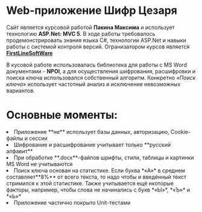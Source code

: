 # Web-приложение Шифр Цезаря
Сайт является курсовой работой **Пакина Максима** и использует технологию **ASP.Net: MVC 5**. В ходе работы требовалось продемонстрировать знания языка C#, технологии ASP.Net и навыки работы с системой контроля версий. Огранизатором курсов является [**FirstLineSoftWare**](https://firstlinesoftware.ru "Перейти на сайт")

В кусовой работе использовалась библиотека для работы с MS Word документами - **NPOI**, а для осуществления шифрования, расшифровки и поиска ключа использовался собственный алгоритм. Конкретно *«Поиск ключа»* использует частотный анализ и исключение невозможных вариантов.

# Основные моменты:
<li> Приложение **не** использует базы данных, авторизацию, Cookie-файлы и сессии
<li> Шифрование и расшифрование учитывает только **русский алфавит**
<li> При обработке **.docx**-файлов шрифты, стили, таблицы и картинки MS Word не учитываются
<li> Поиск ключа основан на статистике. Если буква *«А»* в среднем составляет**8%** от всего текста, то надо чтобы и введённый текст стримился к этой статистике. Также учитывается ещё нкоторые факторы, например, чтобы слова не начинались с букв *«Ы»*, *«Ъ»* и *«Ь»*
<li> Приложение частично покрыто Unit-тестами

